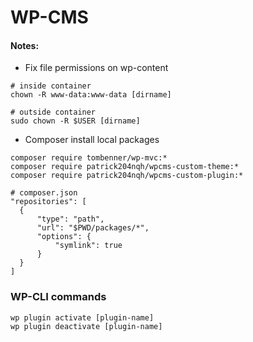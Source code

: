 # WP-CMS

#### Notes:
- Fix file permissions on wp-content
```
# inside container
chown -R www-data:www-data [dirname]

# outside container
sudo chown -R $USER [dirname]
```
- Composer install local packages
```
composer require tombenner/wp-mvc:*
composer require patrick204nqh/wpcms-custom-theme:*
composer require patrick204nqh/wpcms-custom-plugin:*

# composer.json
"repositories": [
  {
      "type": "path",
      "url": "$PWD/packages/*",
      "options": {
          "symlink": true
      }
  }
]
```

### WP-CLI commands
```
wp plugin activate [plugin-name]
wp plugin deactivate [plugin-name]
```
